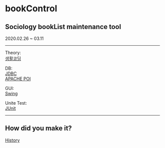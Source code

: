 # bookControl

## Sociology bookList maintenance tool
2020.02.26 ~ 03.11


---
Theory:    
[생활코딩](https://opentutorials.org/course/1223)    

DB:    
[JDBC](https://xinet.kr/?p=1591)    
[APACHE POI](https://poi.apache.org/components/spreadsheet/quick-guide.html)    

GUI:    
[Swing](https://coding-factory.tistory.com/263)    

Unite Test:    
[JUnit](https://epthffh.tistory.com/entry/Junit%EC%9D%84-%EC%9D%B4%EC%9A%A9%ED%95%9C-%EB%8B%A8%EC%9C%84%ED%85%8C%EC%8A%A4%ED%8A%B8)

---
## How did you make it?
[History](https://dongsub-joung.github.io/archive.html?tag=%EB%8F%84%EC%84%9C%EA%B4%80%EB%A6%AC)
